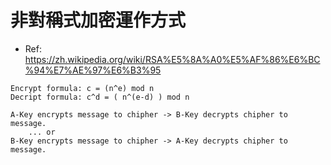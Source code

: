 # 非對稱式加密運作方式

- Ref: https://zh.wikipedia.org/wiki/RSA%E5%8A%A0%E5%AF%86%E6%BC%94%E7%AE%97%E6%B3%95

```
Encrypt formula: c = (n^e) mod n
Decript formula: c^d = ( n^(e-d) ) mod n
```

```
A-Key encrypts message to chipher -> B-Key decrypts chipher to message.
	... or
B-Key encrypts message to chipher -> A-Key decrypts chipher to message.
```
